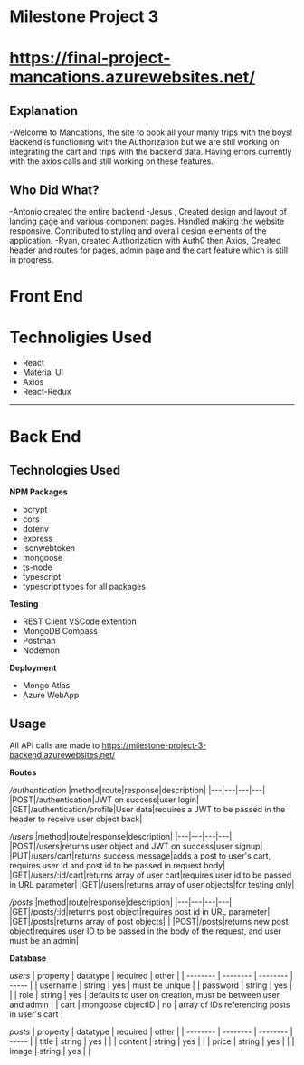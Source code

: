 
# Milestone Project 3
# https://final-project-mancations.azurewebsites.net/
  

## Explanation
-Welcome to Mancations, the site to book all your manly trips with the boys!  Backend is functioning with the Authorization but we are still working on integrating the cart and trips with the backend data.  Having errors currently with the axios calls and still working on these features. 
## Who Did What?
-Antonio created the entire backend
-Jesus , Created design and layout of landing page and various component pages. Handled making the website responsive. Contributed to styling and overall design elements of the application.
-Ryan, created Authorization with Auth0 then Axios, Created header and routes for pages, admin page and the cart feature which is still in progress. 



# Front End
# Technoligies Used
- React
- Material UI
- Axios
- React-Redux
  

----


# Back End
## Technologies Used

**NPM Packages**
- bcrypt
- cors
- dotenv
- express
- jsonwebtoken
- mongoose
- ts-node
- typescript
- typescript types for all packages

**Testing**
- REST Client VSCode extention
- MongoDB Compass
- Postman
- Nodemon

**Deployment**
- Mongo Atlas
- Azure WebApp

## Usage

All API calls are made to https://milestone-project-3-backend.azurewebsites.net/

**Routes**

*/authentication*
|method|route|response|description|
|---|---|---|---|
|POST|/authentication|JWT on success|user login|
|GET|/authentication/profile|User data|requires a JWT to be passed in the header to receive user object back|

*/users*
|method|route|response|description|
|---|---|---|---|
|POST|/users|returns user object and JWT on success|user signup|
|PUT|/users/cart|returns success message|adds a post to user's cart, requires user id and post id to be passed in request body|
|GET|/users/:id/cart|returns array of user cart|requires user id to be passed in URL parameter|
|GET|/users|returns array of user objects|for testing only|

*/posts*
|method|route|response|description|
|---|---|---|---|
|GET|/posts/:id|returns post object|requires post id in URL parameter|
|GET|/posts|returns array of post objects| |
|POST|/posts|returns new post object|requires user ID to be passed in the body of the request, and user must be an admin|


**Database**

*users*
| property | datatype | required | other |
| -------- | -------- | -------- | ----- |
| username | string | yes | must be unique |
| password | string | yes | |
| role | string | yes | defaults to user on creation, must be between user and admin |
| cart | mongoose objectID | no | array of IDs referencing posts in user's cart |

*posts*
| property | datatype | required | other |
| -------- | -------- | -------- | ----- |
| title | string | yes | |
| content | string | yes | |
| price | string | yes | |
| image | string | yes | |

